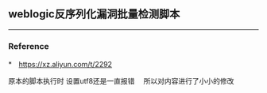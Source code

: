## weblogic反序列化漏洞批量检测脚本
---
### Reference
*　https://xz.aliyun.com/t/2292

原本的脚本执行时 设置utf8还是一直报错　
所以对内容进行了小小的修改

